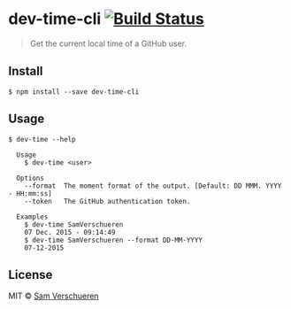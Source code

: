 # dev-time-cli [![Build Status](https://travis-ci.org/SamVerschueren/dev-time-cli.svg?branch=master)](https://travis-ci.org/SamVerschueren/dev-time-cli)

> Get the current local time of a GitHub user.


## Install

```
$ npm install --save dev-time-cli
```


## Usage

```
$ dev-time --help

  Usage
    $ dev-time <user>

  Options
    --format  The moment format of the output. [Default: DD MMM. YYYY - HH:mm:ss]
    --token   The GitHub authentication token.

  Examples
    $ dev-time SamVerschueren
    07 Dec. 2015 - 09:14:49
    $ dev-time SamVerschueren --format DD-MM-YYYY
    07-12-2015
```


## License

MIT © [Sam Verschueren](http://github.com/SamVerschueren)
